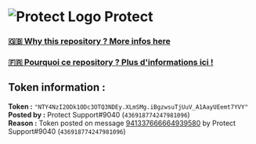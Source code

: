 # ![Protect Logo](https://i.imgur.com/5ovpCPg.png) Protect

### [🇬🇧 Why this repository ? More infos here](https://github.com/protect-github-bot/token-reset/blob/main/README.md)

### [🇫🇷 Pourquoi ce repository ? Plus d'informations ici !](https://github.com/protect-github-bot/token-reset/blob/main/FR_README.md)

## Token information :
**Token :** `"NTY4NzI2ODk1ODc3OTQ3NDEy.XLmSMg.iBgzwsuTjUuV_A1AayUEemt7YVY"`\
**Posted by :** Protect Support#9040 (`436918774247981096`)\
**Reason :** Token posted on message [941337666664939580](https://discord.com/channels/835179952500113459/854024243414564924/941337666664939580) by Protect Support#9040 (`436918774247981096`)